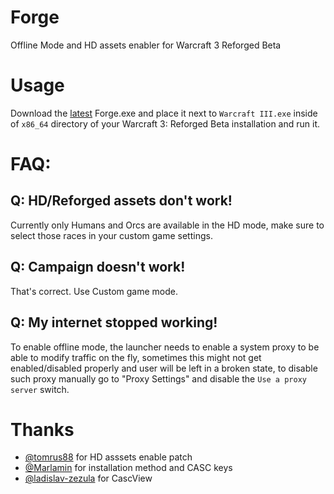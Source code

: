 # Forge
Offline Mode and HD assets enabler for Warcraft 3 Reforged Beta

# Usage
Download the [latest](https://github.com/justMaku/Forge/releases/latest) Forge.exe and place it next to `Warcraft III.exe` inside of `x86_64` directory of your Warcraft 3: Reforged Beta installation and run it. 

# FAQ:

## Q: HD/Reforged assets don't work!
Currently only Humans and Orcs are available in the HD mode, make sure to select those races in your custom game settings.

## Q: Campaign doesn't work!
That's correct. Use Custom game mode.

## Q: My internet stopped working!
To enable offline mode, the launcher needs to enable a system proxy to be able to modify traffic on the fly, sometimes this might not get enabled/disabled properly and user will be left in a broken state, to disable such proxy manually go to "Proxy Settings" and disable the `Use a proxy server` switch.

# Thanks
- [@tomrus88](https://github.com/tomrus88) for HD asssets enable patch
- [@Marlamin](https://github.com/Marlamin) for installation method and CASC keys
- [@ladislav-zezula](https://github.com/ladislav-zezula) for CascView
